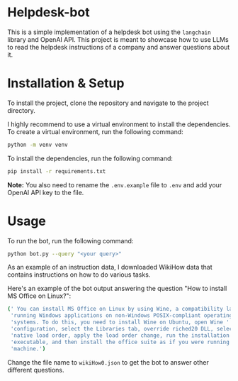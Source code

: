 # Helpdesk-bot
This is a simple implementation of a helpdesk bot using the `langchain` library and OpenAI API. This project is meant to showcase how to use LLMs to read the helpdesk instructions of a company and answer questions about it.

# Installation & Setup
To install the project, clone the repository and navigate to the project directory.

I highly recommend to use a virtual environment to install the dependencies. To create a virtual environment, run the following command:
```bash
python -m venv venv
```

To install the dependencies, run the following command:
```bash
pip install -r requirements.txt
```

**Note:** You also need to rename the `.env.example` file to `.env` and add your OpenAI API key to the file.

# Usage
To run the bot, run the following command:
```bash
python bot.py --query "<your query>"
```

As an example of an instruction data, I downloaded WikiHow data that contains instructions on how to do various tasks.

Here's an example of the bot output answering the question "How to install MS Office on Linux?":
```bash
(' You can install MS Office on Linux by using Wine, a compatibility layer for '
 'running Windows applications on non-Windows POSIX-compliant operating '
 'systems. To do this, you need to install Wine on Ubuntu, open Wine '
 'configuration, select the Libraries tab, override riched20 DLL, select '
 'native load order, apply the load order change, run the installation '
 'executable, and then install the office suite as if you were running Windows '
 'machine.')
```

Change the file name to `wikiHow0.json` to get the bot to answer other different questions.


